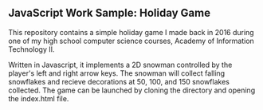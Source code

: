 
## JavaScript Work Sample: Holiday Game



This repository contains a simple holiday game I made back in 2016
during one of my high school computer science courses, Academy of
Information Technology II.

Written in Javascript, it implements a 2D snowman controlled by the
player's left and right arrow keys. The snowman will collect
falling snowflakes and recieve decorations at 50, 100, and 150
snowflakes collected. The game can be launched by cloning the
directory and opening the index.html file.
